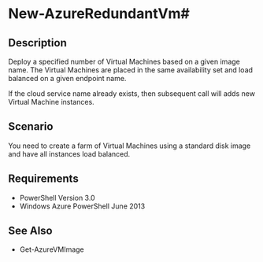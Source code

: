# New-AzureRedundantVm#
## Description ##
Deploy a specified number of Virtual Machines based on a given image name.  The Virtual Machines are placed in the same availability set and load balanced on a given endpoint name.

If the cloud service name already exists, then subsequent call will adds new Virtual Machine instances.
## Scenario ##
You need to create a farm of Virtual Machines using a standard disk image and have all instances load balanced.
## Requirements ##
- PowerShell Version 3.0
- Windows Azure PowerShell June 2013

## See Also ##
- Get-AzureVMImage